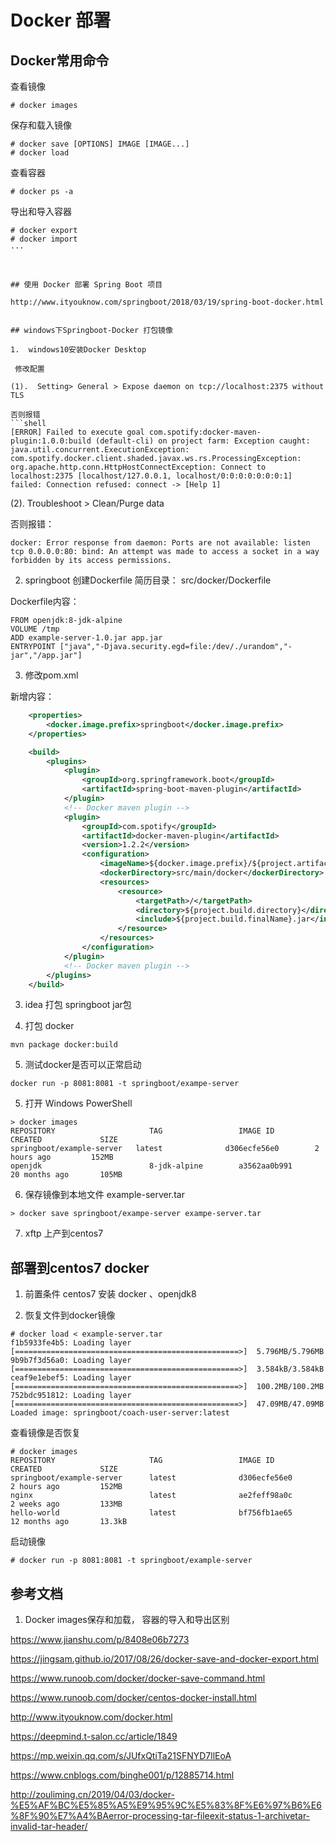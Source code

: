 # Docker 部署 

## Docker常用命令

查看镜像

```shell
# docker images
```

保存和载入镜像

```shell
# docker save [OPTIONS] IMAGE [IMAGE...]
# docker load
```

查看容器

```shell
# docker ps -a
```

导出和导入容器
```shell
# docker export 
# docker import
···



## 使用 Docker 部署 Spring Boot 项目

http://www.ityouknow.com/springboot/2018/03/19/spring-boot-docker.html


## windows下Springboot-Docker 打包镜像

1.  windows10安装Docker Desktop

 修改配置

(1).  Setting> General > Expose daemon on tcp://localhost:2375 without TLS

否则报错
```shell
[ERROR] Failed to execute goal com.spotify:docker-maven-plugin:1.0.0:build (default-cli) on project farm: Exception caught: java.util.concurrent.ExecutionException: com.spotify.docker.client.shaded.javax.ws.rs.ProcessingException: org.apache.http.conn.HttpHostConnectException: Connect to localhost:2375 [localhost/127.0.0.1, localhost/0:0:0:0:0:0:0:1] failed: Connection refused: connect -> [Help 1]
```

(2).  Troubleshoot > Clean/Purge data

否则报错：
```shell
docker: Error response from daemon: Ports are not available: listen tcp 0.0.0.0:80: bind: An attempt was made to access a socket in a way forbidden by its access permissions.
```

2. springboot 创建Dockerfile
简历目录：
src/docker/Dockerfile

Dockerfile内容：
```shell
FROM openjdk:8-jdk-alpine
VOLUME /tmp
ADD example-server-1.0.jar app.jar
ENTRYPOINT ["java","-Djava.security.egd=file:/dev/./urandom","-jar","/app.jar"]
```

3. 修改pom.xml 

新增内容：
```xml
    <properties>
        <docker.image.prefix>springboot</docker.image.prefix>
    </properties>

    <build>
        <plugins>
            <plugin>
                <groupId>org.springframework.boot</groupId>
                <artifactId>spring-boot-maven-plugin</artifactId>
            </plugin>
            <!-- Docker maven plugin -->
            <plugin>
                <groupId>com.spotify</groupId>
                <artifactId>docker-maven-plugin</artifactId>
                <version>1.2.2</version>
                <configuration>
                    <imageName>${docker.image.prefix}/${project.artifactId}</imageName>
                    <dockerDirectory>src/main/docker</dockerDirectory>
                    <resources>
                        <resource>
                            <targetPath>/</targetPath>
                            <directory>${project.build.directory}</directory>
                            <include>${project.build.finalName}.jar</include>
                        </resource>
                    </resources>
                </configuration>
            </plugin>
            <!-- Docker maven plugin -->
        </plugins>
    </build>

```

3. idea  打包 springboot jar包


4. 打包 docker 

```shell
mvn package docker:build
```

5. 测试docker是否可以正常启动

```shell
docker run -p 8081:8081 -t springboot/exampe-server
```

5. 打开 Windows PowerShell
```shell
> docker images
REPOSITORY                     TAG                 IMAGE ID            CREATED             SIZE
springboot/example-server   latest              d306ecfe56e0        2 hours ago         152MB
openjdk                        8-jdk-alpine        a3562aa0b991        20 months ago       105MB
```

6. 保存镜像到本地文件 example-server.tar
```shell
> docker save springboot/exampe-server exampe-server.tar
```

7. xftp 上产到centos7

## 部署到centos7 docker

1. 前置条件
centos7 安装 docker 、openjdk8

2. 恢复文件到docker镜像

```shell
# docker load < example-server.tar
f1b5933fe4b5: Loading layer [==================================================>]  5.796MB/5.796MB
9b9b7f3d56a0: Loading layer [==================================================>]  3.584kB/3.584kB
ceaf9e1ebef5: Loading layer [==================================================>]  100.2MB/100.2MB
752bdc951812: Loading layer [==================================================>]  47.09MB/47.09MB
Loaded image: springboot/coach-user-server:latest
```

查看镜像是否恢复

```shell
# docker images
REPOSITORY                     TAG                 IMAGE ID            CREATED             SIZE
springboot/example-server      latest              d306ecfe56e0        2 hours ago         152MB
nginx                          latest              ae2feff98a0c        2 weeks ago         133MB
hello-world                    latest              bf756fb1ae65        12 months ago       13.3kB
```

启动镜像

```shell
# docker run -p 8081:8081 -t springboot/example-server
```



## 参考文档

1. Docker images保存和加载， 容器的导入和导出区别

https://www.jianshu.com/p/8408e06b7273

https://jingsam.github.io/2017/08/26/docker-save-and-docker-export.html

https://www.runoob.com/docker/docker-save-command.html

https://www.runoob.com/docker/centos-docker-install.html

http://www.ityouknow.com/docker.html

https://deepmind.t-salon.cc/article/1849

https://mp.weixin.qq.com/s/JUfxQtiTa21SFNYD7llEoA


https://www.cnblogs.com/binghe001/p/12885714.html

http://zouliming.cn/2019/04/03/docker-%E5%AF%BC%E5%85%A5%E9%95%9C%E5%83%8F%E6%97%B6%E6%8F%90%E7%A4%BAerror-processing-tar-fileexit-status-1-archivetar-invalid-tar-header/



